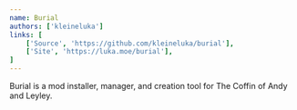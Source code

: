 ```yaml
---
name: Burial
authors: ['kleineluka']
links: [
	['Source', 'https://github.com/kleineluka/burial'],
	['Site', 'https://luka.moe/burial'],
]
---
```


Burial is a mod installer, manager, and creation tool for The Coffin of Andy and Leyley.
